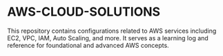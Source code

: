 # AWS-CLOUD-SOLUTIONS
This repository contains configurations related to AWS services including EC2, VPC, IAM, Auto Scaling, and more. It serves as a learning log and reference for foundational and advanced AWS concepts.
